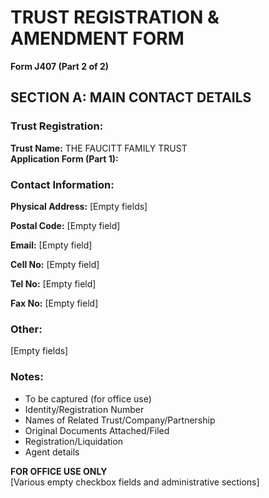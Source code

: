 # TRUST REGISTRATION & AMENDMENT FORM

**Form J407 (Part 2 of 2)**

## SECTION A: MAIN CONTACT DETAILS

### Trust Registration:
**Trust Name:** THE FAUCITT FAMILY TRUST  
**Application Form (Part 1):**

### Contact Information:

**Physical Address:**
[Empty fields]

**Postal Code:**
[Empty field]

**Email:**
[Empty field]

**Cell No:**
[Empty field]  

**Tel No:**
[Empty field]

**Fax No:**
[Empty field]

### Other:
[Empty fields]

### Notes:
- To be captured (for office use)
- Identity/Registration Number  
- Names of Related Trust/Company/Partnership
- Original Documents Attached/Filed
- Registration/Liquidation
- Agent details

**FOR OFFICE USE ONLY**  
[Various empty checkbox fields and administrative sections]